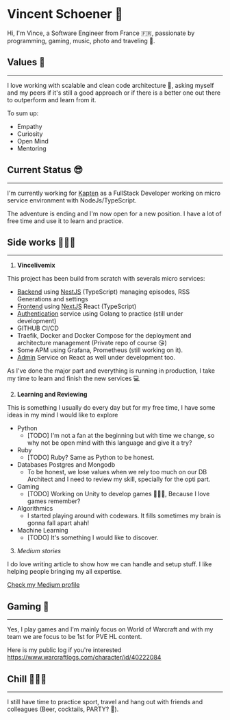 # Vincent Schoener 👋

Hi, I'm Vince, a Software Engineer from France 🇫🇷, passionate by programming, gaming, music, photo and traveling 🤗.

## Values 🌱
----
I love working with scalable and clean code architecture 📐, asking myself and my peers if it's still a good approach or if there is a better one out there to outperform and learn from it.

To sum up:

- Empathy
- Curiosity
- Open Mind
- Mentoring


## Current Status 😎
---- 
I'm currently working for [Kapten](https://kapten.com/) as a FullStack Developer working on micro service environment with NodeJs/TypeScript.

The adventure is ending and I'm now open for a new position. I have a lot of free time and use it to learn and practice.

## Side works 🧑🏻‍💻
---- 

1. **Vincelivemix**

This project has been build from scratch with severals micro services: 
- [Backend](https://github.com/vschoener/vincelivemix) using [NestJS](https://nestjs.com/) (TypeScript) managing episodes, RSS Generations and settings
- [Frontend](https://github.com/vschoener/front.vincelivemix) using [NextJS](https://nextjs.org/) React (TypeScript)
- [Authentication](https://github.com/vschoener/auth.vincelivemix) service using Golang to practice (still under development)
- GITHUB CI/CD
- Traefik, Docker and Docker Compose for the deployment and architecture management (Private repo of course 😘)
- Some APM using Grafana, Prometheus (still working on it).
- [Admin](https://github.com/vschoener/admin.vincelivemix) Service on React as well under development too.

As I've done the major part and everything is running in production, I take my time to learn and finish the new services 💻

2. **Learning and Reviewing**

This is something I usually do every day but for my free time, I have some ideas in my mind I would like to explore

- Python
    - [TODO] I'm not a fan at the beginning but with time we change, so why not be open mind with this language and give it a try?
- Ruby 
    - [TODO] Ruby? Same as Python to be honest.
- Databases Postgres and Mongodb
    - To be honest, we lose values when we rely too much on our DB Architect and I need to review my skill, specially for the opti part.
- Gaming
    - [TODO] Working on Unity to develop games 🧙🏻‍♂️, Because I love games remember?
- Algorithmics
    - I started playing around with codewars. It fills sometimes my brain is gonna fall apart ahah!
- Machine Learning
    -  [TODO] It's something I would like to discover.

3. *Medium stories*

I do love writing article to show how we can handle and setup stuff. I like helping people bringing my all expertise.

[Check my Medium profile](https://medium.com/@VincentSchoener)



## Gaming 👾
---

Yes, I play games and I'm mainly focus on World of Warcraft and with my team we are focus to be 1st for PVE HL content. 

Here is my public log if you're interested https://www.warcraftlogs.com/character/id/40222084

## Chill 🏃🏻‍♂️
---
I still have time to practice sport, travel and hang out with friends and colleagues (Beer, cocktails, PARTY? 🥳).



